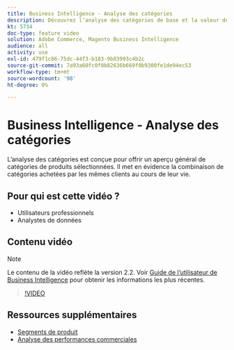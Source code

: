 ```yaml
---
title: Business Intelligence - Analyse des catégories
description: Découvrez l’analyse des catégories de base et la valeur de durée de vie des clients.
kt: 5734
doc-type: feature video
solution: Adobe Commerce, Magento Business Intelligence
audience: all
activity: use
exl-id: 479f1c86-75dc-44f3-b183-9b83993c4b2c
source-git-commit: 7a93a60fc0f0b82636b669f0b9300fe1de94ec53
workflow-type: tm+mt
source-wordcount: '98'
ht-degree: 0%

---
```


# Business Intelligence - Analyse des catégories

L’analyse des catégories est conçue pour offrir un aperçu général de catégories de produits sélectionnées. Il met en évidence la combinaison de catégories achetées par les mêmes clients au cours de leur vie.

## Pour qui est cette vidéo ?

- Utilisateurs professionnels
- Analystes de données

## Contenu vidéo

>[!NOTE]
>
>Le contenu de la vidéo reflète la version 2.2. Voir [Guide de l’utilisateur de Business Intelligence](https://docs.magento.com/mbi/) pour obtenir les informations les plus récentes.

>[!VIDEO](https://video.tv.adobe.com/v/37904/?quality=12&learn=on)

## Ressources supplémentaires

- [Segments de produit](https://docs.magento.com/mbi/best-practices/segment-filter.html#product-segments)
- [Analyse des performances commerciales](https://docs.magento.com/mbi/data-analyst/analysis/bus-perf-analysis.html)
